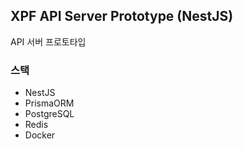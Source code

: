 ## XPF API Server Prototype (NestJS)
API 서버 프로토타입

### 스택
- NestJS
- PrismaORM
- PostgreSQL
- Redis
- Docker